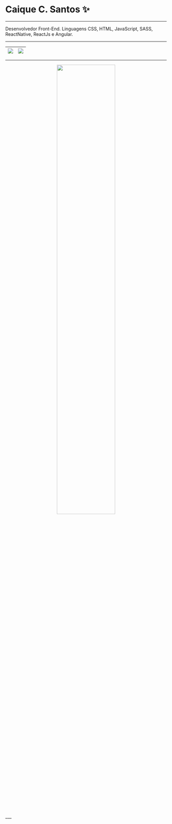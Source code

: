 # Caique C. Santos ✨

___

Desenvolvedor Front-End. Linguagens CSS, HTML, JavaScript, SASS, ReactNative, ReactJs e Angular.

___

<div width= "100%" align="center">
 
| <img src="https://github-readme-stats.vercel.app/api?username=caique-caetano&show_icons=true&theme=aura_dark" /> | <img src="https://github-readme-streak-stats.herokuapp.com/?user=caique-caetano&show_icons=true&theme=aura_dark" /> |
 |:---:|:---:|
 
 </div>
 
  ___
 
<div width="100%" align="center">

  <img width="60%" align="center" src="https://github-readme-stats.vercel.app/api/top-langs/?username=caique-caetano&langs_count=6&theme=aura_dark&layout=compact" />
 
</div>
 ___


<!---
caique-caetano/caique-caetano is a ✨ special ✨ repository because its `README.md` (this file) appears on your GitHub profile.
You can click the Preview link to take a look at your changes.
--->


<!-- [![Readme Card](https://github-readme-stats.vercel.app/api/pin/?username=caique-caetano&repo=pokedex_projeto)](https://github.com/anuraghazra/github-readme-stats) -->


